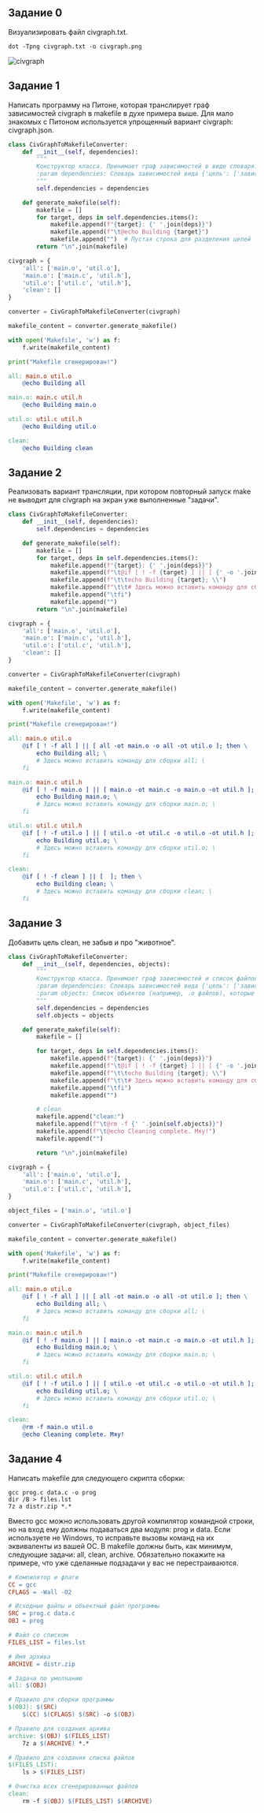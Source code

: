 ## Задание 0
Визуализировать файл civgraph.txt.
```
dot -Tpng civgraph.txt -o civgraph.png
```
![civgraph](https://github.com/user-attachments/assets/ee62fc8b-9086-468c-8063-6ecc70ba00c6)

## Задание 1
Написать программу на Питоне, которая транслирует граф зависимостей civgraph в makefile в духе примера выше. Для мало знакомых с Питоном используется упрощенный вариант civgraph: civgraph.json.
```py
class CivGraphToMakefileConverter:
    def __init__(self, dependencies):
        """
        Конструктор класса. Принимает граф зависимостей в виде словаря.
        :param dependencies: Словарь зависимостей вида {'цель': ['зависимость1', 'зависимость2', ...]}
        """
        self.dependencies = dependencies

    def generate_makefile(self):
        makefile = []
        for target, deps in self.dependencies.items():
            makefile.append(f"{target}: {' '.join(deps)}")
            makefile.append(f"\t@echo Building {target}")
            makefile.append("")  # Пустая строка для разделения целей
        return "\n".join(makefile)

civgraph = {
    'all': ['main.o', 'util.o'],
    'main.o': ['main.c', 'util.h'],
    'util.o': ['util.c', 'util.h'],
    'clean': []
}

converter = CivGraphToMakefileConverter(civgraph)

makefile_content = converter.generate_makefile()

with open('Makefile', 'w') as f:
    f.write(makefile_content)

print("Makefile сгенерирован!")
```

```makefile
all: main.o util.o
	@echo Building all

main.o: main.c util.h
	@echo Building main.o

util.o: util.c util.h
	@echo Building util.o

clean: 
	@echo Building clean
```

## Задание 2
Реализовать вариант трансляции, при котором повторный запуск make не выводит для civgraph на экран уже выполненные "задачи".
```py
class CivGraphToMakefileConverter:
    def __init__(self, dependencies):
        self.dependencies = dependencies

    def generate_makefile(self):
        makefile = []
        for target, deps in self.dependencies.items():
            makefile.append(f"{target}: {' '.join(deps)}")
            makefile.append(f"\t@if [ ! -f {target} ] || [ {' -o '.join([f'{target} -ot {dep}' for dep in deps])} ]; then \\")
            makefile.append(f"\t\techo Building {target}; \\")
            makefile.append(f"\t\t# Здесь можно вставить команду для сборки {target}; \\")
            makefile.append("\tfi")
            makefile.append("") 
        return "\n".join(makefile)

civgraph = {
    'all': ['main.o', 'util.o'],
    'main.o': ['main.c', 'util.h'],
    'util.o': ['util.c', 'util.h'],
    'clean': []
}

converter = CivGraphToMakefileConverter(civgraph)

makefile_content = converter.generate_makefile()

with open('Makefile', 'w') as f:
    f.write(makefile_content)

print("Makefile сгенерирован!")
```

```makefile
all: main.o util.o
	@if [ ! -f all ] || [ all -ot main.o -o all -ot util.o ]; then \
		echo Building all; \
		# Здесь можно вставить команду для сборки all; \
	fi

main.o: main.c util.h
	@if [ ! -f main.o ] || [ main.o -ot main.c -o main.o -ot util.h ]; then \
		echo Building main.o; \
		# Здесь можно вставить команду для сборки main.o; \
	fi

util.o: util.c util.h
	@if [ ! -f util.o ] || [ util.o -ot util.c -o util.o -ot util.h ]; then \
		echo Building util.o; \
		# Здесь можно вставить команду для сборки util.o; \
	fi

clean: 
	@if [ ! -f clean ] || [  ]; then \
		echo Building clean; \
		# Здесь можно вставить команду для сборки clean; \
	fi
```


## Задание 3
Добавить цель clean, не забыв и про "животное".
```py
class CivGraphToMakefileConverter:
    def __init__(self, dependencies, objects):
        """
        Конструктор класса. Принимает граф зависимостей и список файлов для удаления в цели clean.
        :param dependencies: Словарь зависимостей вида {'цель': ['зависимость1', 'зависимость2', ...]}
        :param objects: Список объектов (например, .o файлов), которые будут удаляться в цели clean.
        """
        self.dependencies = dependencies
        self.objects = objects

    def generate_makefile(self):
        makefile = []

        for target, deps in self.dependencies.items():
            makefile.append(f"{target}: {' '.join(deps)}")
            makefile.append(f"\t@if [ ! -f {target} ] || [ {' -o '.join([f'{target} -ot {dep}' for dep in deps])} ]; then \\")
            makefile.append(f"\t\techo Building {target}; \\")
            makefile.append(f"\t\t# Здесь можно вставить команду для сборки {target}; \\")
            makefile.append("\tfi")
            makefile.append("")

        # clean
        makefile.append("clean:")
        makefile.append(f"\t@rm -f {' '.join(self.objects)}")
        makefile.append(f"\t@echo Cleaning complete. Мяу!")
        makefile.append("")

        return "\n".join(makefile)

civgraph = {
    'all': ['main.o', 'util.o'],
    'main.o': ['main.c', 'util.h'],
    'util.o': ['util.c', 'util.h'],
}

object_files = ['main.o', 'util.o']

converter = CivGraphToMakefileConverter(civgraph, object_files)

makefile_content = converter.generate_makefile()

with open('Makefile', 'w') as f:
    f.write(makefile_content)

print("Makefile сгенерирован!")
```

```makefile
all: main.o util.o
	@if [ ! -f all ] || [ all -ot main.o -o all -ot util.o ]; then \
		echo Building all; \
		# Здесь можно вставить команду для сборки all; \
	fi

main.o: main.c util.h
	@if [ ! -f main.o ] || [ main.o -ot main.c -o main.o -ot util.h ]; then \
		echo Building main.o; \
		# Здесь можно вставить команду для сборки main.o; \
	fi

util.o: util.c util.h
	@if [ ! -f util.o ] || [ util.o -ot util.c -o util.o -ot util.h ]; then \
		echo Building util.o; \
		# Здесь можно вставить команду для сборки util.o; \
	fi

clean:
	@rm -f main.o util.o
	@echo Cleaning complete. Мяу!
```

## Задание 4
Написать makefile для следующего скрипта сборки:
```
gcc prog.c data.c -o prog
dir /B > files.lst
7z a distr.zip *.*
```
Вместо gcc можно использовать другой компилятор командной строки, но на вход ему должны подаваться два модуля: prog и data. Если используете не Windows, то исправьте вызовы команд на их эквиваленты из вашей ОС. В makefile должны быть, как минимум, следующие задачи: all, clean, archive. Обязательно покажите на примере, что уже сделанные подзадачи у вас не перестраиваются.
```makefile
# Компилятор и флаги
CC = gcc
CFLAGS = -Wall -O2

# Исходные файлы и объектный файл программы
SRC = prog.c data.c
OBJ = prog

# Файл со списком
FILES_LIST = files.lst

# Имя архива
ARCHIVE = distr.zip

# Задача по умолчанию
all: $(OBJ)

# Правило для сборки программы
$(OBJ): $(SRC)
	$(CC) $(CFLAGS) $(SRC) -o $(OBJ)

# Правило для создания архива
archive: $(OBJ) $(FILES_LIST)
	7z a $(ARCHIVE) *.*

# Правило для создания списка файлов
$(FILES_LIST): 
	ls > $(FILES_LIST)

# Очистка всех сгенерированных файлов
clean:
	rm -f $(OBJ) $(FILES_LIST) $(ARCHIVE)
```
